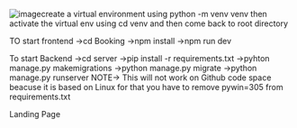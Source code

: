 ![image](https://github.com/ayushQUASAR/Travel-Exploration-site-made-of-React.js-and-Django/assets/96387021/d1c1753d-682f-499a-abdf-6ea0460b724c)create a virtual environment using python -m venv venv 
then activate the virtual env using cd venv and then come back to root directory 

TO start frontend 
->cd Booking 
->npm install
->npm run dev

To start Backend
->cd server
->pip install -r requirements.txt
->pyhton manage.py makemigrations
->python manage.py migrate
->python manage.py runserver
NOTE-> This will not work on Github code space beacuse it is based on Linux for that you have to remove pywin=305 from requirements.txt

Landing Page 


